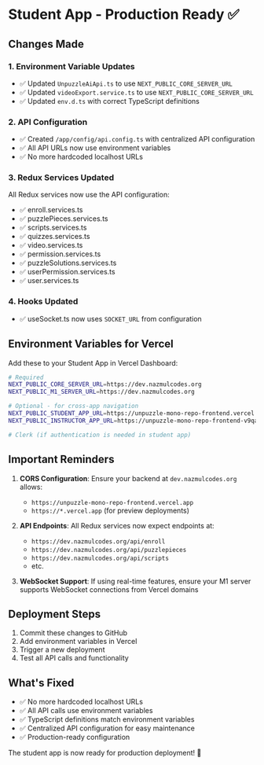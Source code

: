 # Student App - Production Ready ✅

## Changes Made

### 1. Environment Variable Updates
- ✅ Updated `UnpuzzleAiApi.ts` to use `NEXT_PUBLIC_CORE_SERVER_URL`
- ✅ Updated `videoExport.service.ts` to use `NEXT_PUBLIC_CORE_SERVER_URL`
- ✅ Updated `env.d.ts` with correct TypeScript definitions

### 2. API Configuration
- ✅ Created `/app/config/api.config.ts` with centralized API configuration
- ✅ All API URLs now use environment variables
- ✅ No more hardcoded localhost URLs

### 3. Redux Services Updated
All Redux services now use the API configuration:
- ✅ enroll.services.ts
- ✅ puzzlePieces.services.ts
- ✅ scripts.services.ts
- ✅ quizzes.services.ts
- ✅ video.services.ts
- ✅ permission.services.ts
- ✅ puzzleSolutions.services.ts
- ✅ userPermission.services.ts
- ✅ user.services.ts

### 4. Hooks Updated
- ✅ useSocket.ts now uses `SOCKET_URL` from configuration

## Environment Variables for Vercel

Add these to your Student App in Vercel Dashboard:

```bash
# Required
NEXT_PUBLIC_CORE_SERVER_URL=https://dev.nazmulcodes.org
NEXT_PUBLIC_M1_SERVER_URL=https://dev.nazmulcodes.org

# Optional - for cross-app navigation
NEXT_PUBLIC_STUDENT_APP_URL=https://unpuzzle-mono-repo-frontend.vercel.app
NEXT_PUBLIC_INSTRUCTOR_APP_URL=https://unpuzzle-mono-repo-frontend-v9qa-mceveraj4.vercel.app

# Clerk (if authentication is needed in student app)
```

## Important Reminders

1. **CORS Configuration**: Ensure your backend at `dev.nazmulcodes.org` allows:
   - `https://unpuzzle-mono-repo-frontend.vercel.app`
   - `https://*.vercel.app` (for preview deployments)

2. **API Endpoints**: All Redux services now expect endpoints at:
   - `https://dev.nazmulcodes.org/api/enroll`
   - `https://dev.nazmulcodes.org/api/puzzlepieces`
   - `https://dev.nazmulcodes.org/api/scripts`
   - etc.

3. **WebSocket Support**: If using real-time features, ensure your M1 server supports WebSocket connections from Vercel domains

## Deployment Steps

1. Commit these changes to GitHub
2. Add environment variables in Vercel
3. Trigger a new deployment
4. Test all API calls and functionality

## What's Fixed

- ✅ No more hardcoded localhost URLs
- ✅ All API calls use environment variables
- ✅ TypeScript definitions match environment variables
- ✅ Centralized API configuration for easy maintenance
- ✅ Production-ready configuration

The student app is now ready for production deployment! 🚀